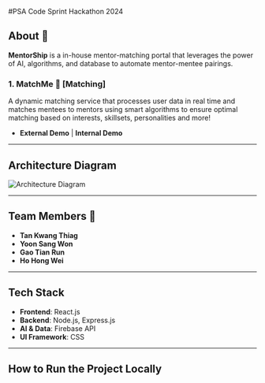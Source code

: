 #PSA Code Sprint Hackathon 2024
## About 📘
**MentorShip** is a in-house mentor-matching portal that leverages the power of AI, algorithms, and database to automate mentor-mentee pairings. 

### 1. MatchMe 🤖 [Matching]
A dynamic matching service that processes user data in real time and matches mentees to mentors using smart algorithms to ensure optimal matching based on interests, skillsets, personalities and more!

- **External Demo** | **Internal Demo**  
---


## Architecture Diagram
![Architecture Diagram](path_to_your_diagram)

---

## Team Members 👥
- **Tan Kwang Thiag**
- **Yoon Sang Won**
- **Gao Tian Run**
- **Ho Hong Wei**

---

## Tech Stack
- **Frontend**: React.js
- **Backend**: Node.js, Express.js
- **AI & Data**: Firebase API
- **UI Framework**: CSS
 
---

## How to Run the Project Locally

